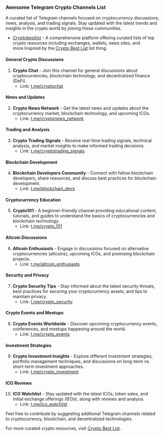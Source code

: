 ### Awesome Telegram Crypto Channels List

A curated list of Telegram channels focused on cryptocurrency discussions, news, analysis, and trading signals. Stay updated with the latest trends and insights in the crypto world by joining these communities.

- [Cryptobestlist](https://cryptobestlist.com) - A comprehensive platform offering curated lists of top crypto resources including exchanges, wallets, news sites, and more.Inspired by the [Crypto Best List](https://cryptobestlist.com/category/crypto-telegram-channels/) list thing.


#### General Crypto Discussions

1. **Crypto Chat** - Join this channel for general discussions about cryptocurrencies, blockchain technology, and decentralized finance (DeFi).
   - Link: [t.me/cryptochat](https://t.me/cryptochat)

#### News and Updates

2. **Crypto News Network** - Get the latest news and updates about the cryptocurrency market, blockchain technology, and upcoming ICOs.
   - Link: [t.me/cryptonews_network](https://t.me/cryptonews_network)

#### Trading and Analysis

3. **Crypto Trading Signals** - Receive real-time trading signals, technical analysis, and market insights to make informed trading decisions.
   - Link: [t.me/cryptotrading_signals](https://t.me/cryptotrading_signals)

#### Blockchain Development

4. **Blockchain Developers Community** - Connect with fellow blockchain developers, share resources, and discuss best practices for blockchain development.
   - Link: [t.me/blockchain_devs](https://t.me/blockchain_devs)

#### Cryptocurrency Education

5. **Crypto101** - A beginner-friendly channel providing educational content, tutorials, and guides to understand the basics of cryptocurrencies and blockchain technology.
   - Link: [t.me/crypto_101](https://t.me/crypto_101)

#### Altcoin Discussions

6. **Altcoin Enthusiasts** - Engage in discussions focused on alternative cryptocurrencies (altcoins), upcoming ICOs, and promising blockchain projects.
   - Link: [t.me/altcoin_enthusiasts](https://t.me/altcoin_enthusiasts)

#### Security and Privacy

7. **Crypto Security Tips** - Stay informed about the latest security threats, best practices for securing your cryptocurrency assets, and tips to maintain privacy.
   - Link: [t.me/crypto_security](https://t.me/crypto_security)

#### Crypto Events and Meetups

8. **Crypto Events Worldwide** - Discover upcoming cryptocurrency events, conferences, and meetups happening around the world.
   - Link: [t.me/crypto_events](https://t.me/crypto_events)

#### Investment Strategies

9. **Crypto Investment Insights** - Explore different investment strategies, portfolio management techniques, and discussions on long-term vs. short-term investment approaches.
   - Link: [t.me/crypto_investment](https://t.me/crypto_investment)

#### ICO Reviews

10. **ICO Watchlist** - Stay updated with the latest ICOs, token sales, and initial exchange offerings (IEOs), along with reviews and analysis.
    - Link: [t.me/ico_watchlist](https://t.me/ico_watchlist)

Feel free to contribute by suggesting additional Telegram channels related to cryptocurrency, blockchain, and decentralized technologies.

For more curated crypto resources, visit [Crypto Best List](https://cryptobestlist.com/category/crypto-telegram-channels/).
